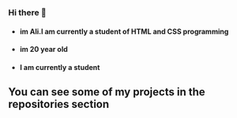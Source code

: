 ### Hi there 👋
 - #### im Ali.I am currently a student of HTML and CSS programming
 - #### im 20 year old
 - #### I am currently a student



## You can see some of my projects in the repositories section




